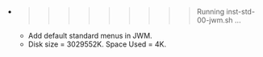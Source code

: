 * >>>>>>>>> Running inst-std-00-jwm.sh ...
  * Add default standard menus in JWM.
  * Disk size = 3029552K. Space Used = 4K.
